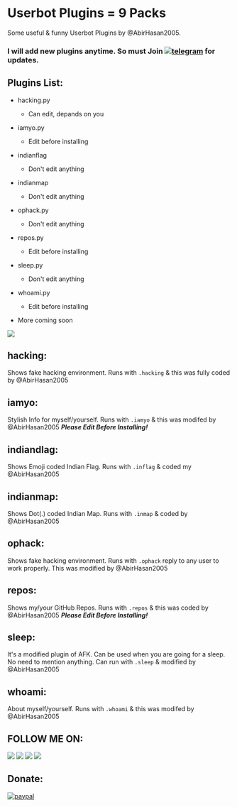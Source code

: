 # Userbot Plugins = 9 Packs
Some useful & funny Userbot Plugins by @AbirHasan2005.

### I will add new plugins anytime. So must Join [![telegram](https://img.shields.io/badge/Telegram-Telegram%20Group-blue.svg?logo=telegram)](http://t.me/linux_repo) for updates.

## Plugins List:
- hacking.py
	- Can edit, depands on you

- iamyo.py
	- Edit before installing

- indianflag
	- Don't edit anything

- indianmap
	- Don't edit anything

- ophack.py
	- Don't edit anything

- repos.py
	- Edit before installing

- sleep.py
	- Don't edit anything

- whoami.py
	- Edit before installing

- More coming soon

<a href="https://t.me/linux_repo"><img src="https://img.shields.io/badge/Telegram-Join%20Telegram%20Group-blue.svg?logo=telegram"></a>

## hacking:
Shows fake hacking environment. Runs with `.hacking` & this was fully coded by @AbirHasan2005

## iamyo:
Stylish Info for myself/yourself. Runs with `.iamyo` & this was modifed by @AbirHasan2005     ***Please Edit Before Installing!***

## indiandlag:
Shows Emoji coded Indian Flag. Runs with `.inflag` & coded my @AbirHasan2005

## indianmap:
Shows Dot(.) coded Indian Map. Runs with `.inmap` & coded by @AbirHasan2005

## ophack:
Shows fake hacking environment. Runs with `.ophack` reply to any user to work properly. This was modified by @AbirHasan2005

## repos:
Shows my/your GitHub Repos. Runs with `.repos` & this was coded by @AbirHasan2005     ***Please Edit Before Installing!***

## sleep:
It's a modified plugin of AFK. Can be used when you are going for a sleep. No need to mention anything. Can run with `.sleep` & modified by @AbirHasan2005

## whoami:
About myself/yourself. Runs with `.whoami` & this was modifed by @AbirHasan2005

## FOLLOW ME ON:
<a href="https://github.com/AbirHasan2005"><img src="https://img.shields.io/badge/GitHub-Follow%20on%20GitHub-inactive.svg?logo=github"></a> <a href="https://twitter.com/AbirHasan2005"><img src="https://img.shields.io/badge/Twitter-Follow%20on%20Twitter-informational.svg?logo=twitter"></a> <a href="https://facebook.com/AbirHasan2005"><img src="https://img.shields.io/badge/Facebook-Follow%20on%20Facebook-blue.svg?logo=facebook"></a> <a href="https://instagram.com/AbirHasan2005"><img src="https://img.shields.io/badge/Instagram-Follow%20on%20Instagram-important.svg?logo=instagram"></a>

## Donate:
[![paypal](https://www.paypalobjects.com/en_US/i/btn/btn_donateCC_LG.gif)](https://paypal.me/AbirHasan2005)
